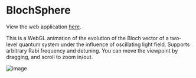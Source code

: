 # BlochSphere

View the web application [here](https://sam-marsh.github.io/BlochSphere/bloch.html).

This is a WebGL animation of the evolution of the Bloch vector of a two-level quantum system under the influence of oscillating light field. Supports arbitrary Rabi frequency and detuning. You can move the viewpoint by dragging, and scroll to zoom in/out. 

![image](https://i.imgur.com/zmpFUx6.png)

